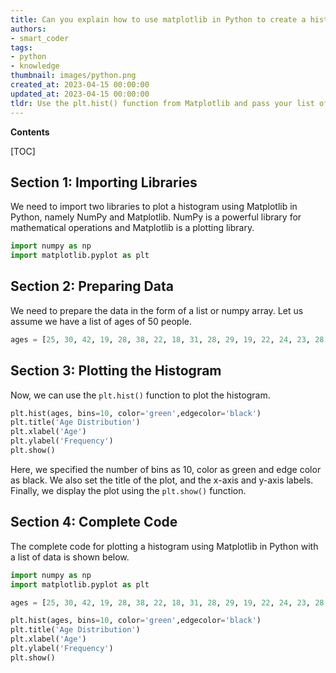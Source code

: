 ```yaml
---
title: Can you explain how to use matplotlib in Python to create a histogram from a data list?
authors:
- smart_coder
tags:
- python
- knowledge
thumbnail: images/python.png
created_at: 2023-04-15 00:00:00
updated_at: 2023-04-15 00:00:00
tldr: Use the plt.hist() function from Matplotlib and pass your list of data as the first argument.
---
```


**Contents**

[TOC]

## Section 1: Importing Libraries

We need to import two libraries to plot a histogram using Matplotlib in Python, namely NumPy and Matplotlib. NumPy is a powerful library for mathematical operations and Matplotlib is a plotting library.

```python
import numpy as np
import matplotlib.pyplot as plt
```

## Section 2: Preparing Data

We need to prepare the data in the form of a list or numpy array. Let us assume we have a list of ages of 50 people.

```python
ages = [25, 30, 42, 19, 28, 38, 22, 18, 31, 28, 29, 19, 22, 24, 23, 28, 26, 20, 27, 29, 34, 26, 23, 21, 35, 33, 23, 27, 30, 18, 21, 26, 29, 19, 31, 24, 20, 22, 28, 27, 30, 25, 23, 19, 21, 22, 26, 20, 19, 32, 24]
```

## Section 3: Plotting the Histogram

Now, we can use the `plt.hist()` function to plot the histogram. 

```python
plt.hist(ages, bins=10, color='green',edgecolor='black')
plt.title('Age Distribution')
plt.xlabel('Age')
plt.ylabel('Frequency')
plt.show()
```

Here, we specified the number of bins as 10, color as green and edge color as black. We also set the title of the plot, and the x-axis and y-axis labels. Finally, we display the plot using the `plt.show()` function.

## Section 4: Complete Code

The complete code for plotting a histogram using Matplotlib in Python with a list of data is shown below.

```python
import numpy as np
import matplotlib.pyplot as plt

ages = [25, 30, 42, 19, 28, 38, 22, 18, 31, 28, 29, 19, 22, 24, 23, 28, 26, 20, 27, 29, 34, 26, 23, 21, 35, 33, 23, 27, 30, 18, 21, 26, 29, 19, 31, 24, 20, 22, 28, 27, 30, 25, 23, 19, 21, 22, 26, 20, 19, 32, 24]

plt.hist(ages, bins=10, color='green',edgecolor='black')
plt.title('Age Distribution')
plt.xlabel('Age')
plt.ylabel('Frequency')
plt.show()
```
